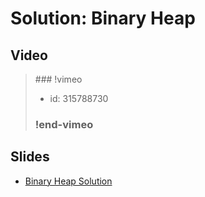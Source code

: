 
# Solution: Binary Heap



## Video

<blockquote>
### !vimeo

* id: 315788730

### !end-vimeo
</blockquote>



## Slides

* [Binary Heap Solution](https://docs.google.com/a/hackreactor.com/presentation/d/1YFv5t9-O7mGTOc9sydK0Rm7a2X1IPQMv4m_9sOdR36o/embed?start=false&loop=false&delayms=3000)

